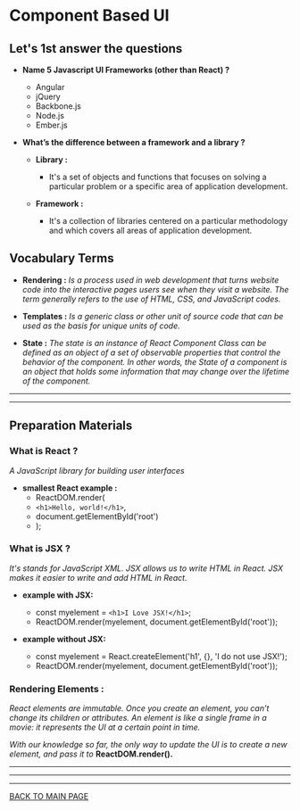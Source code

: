 # **Component Based UI**

## **Let's 1st answer the questions**

* **Name 5 Javascript UI Frameworks (other than React) ?**
  * Angular
  * jQuery
  * Backbone.js
  * Node.js
  * Ember.js

*  **What’s the difference between a framework and a library ?**
   * **Library :**
     * It's a set of objects and functions that focuses on solving a particular problem or a specific area of application development.

   * **Framework :**
     * It's a collection of libraries centered on a particular methodology and which covers all areas of application development.



## **Vocabulary Terms**

* **Rendering :**
*Is a process used in web development that turns website code into the interactive pages users see when they visit a website. The term generally refers to the use of HTML, CSS, and JavaScript codes.*

* **Templates :**
*Is a generic class or other unit of source code that can be used as the basis for unique units of code.*

* **State :**
*The state is an instance of React Component Class can be defined as an object of a set of observable properties that control the behavior of the component. In other words, the State of a component is an object that holds some information that may change over the lifetime of the component.*

***
***


## **Preparation Materials**

### **What is React ?**
*A JavaScript library for building user interfaces*


* **smallest React example :**
  * ReactDOM.render(
  * `<h1>Hello, world!</h1>`,
  * document.getElementById('root')
  * );
        
        
        
        
### **What is JSX ?**
*It's stands for JavaScript XML. JSX allows us to write HTML in React. JSX makes it easier to write and add HTML in React.*


* **example with JSX:**
  * const myelement = `<h1>I Love JSX!</h1>`;
  * ReactDOM.render(myelement, document.getElementById('root'));
        
        
        
        
* **example without JSX:**
  * const myelement = React.createElement('h1', {}, 'I do not use JSX!');
  * ReactDOM.render(myelement, document.getElementById('root'));
        
        
        
### **Rendering Elements :**

*React elements are immutable. Once you create an element, you can’t change its children or attributes. An element is like a single frame in a movie: it represents the UI at a certain point in time.*

*With our knowledge so far, the only way to update the UI is to create a new element, and pass it to*
 **ReactDOM.render().**
 
 
***
***
***
[BACK TO MAIN PAGE](https://github.com/farahalwahaibi/Reading-Notes/blob/main/README.md)
